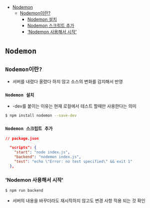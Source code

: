 <!-- TOC -->

- [Nodemon](#nodemon)
  - [Nodemon이란?](#nodemon%EC%9D%B4%EB%9E%80)
    - [Nodemon 설치](#nodemon-%EC%84%A4%EC%B9%98)
    - [Nodemon 스크립트 추가](#nodemon-%EC%8A%A4%ED%81%AC%EB%A6%BD%ED%8A%B8-%EC%B6%94%EA%B0%80)
    - ['Nodemon 사용해서 시작'](#nodemon-%EC%82%AC%EC%9A%A9%ED%95%B4%EC%84%9C-%EC%8B%9C%EC%9E%91)

<!-- /TOC -->

# `Nodemon`
## `Nodemon이란?`
- 서버를 내렸다 올렸다 하지 않고 소스의 변화를 감지해서 반영
### `Nodemon 설치`
- -dev를 붙이는 이유는 현재 로컬에서 테스트 할때만 사용한다는 의미
``` bash
$ npm install nodemon --save-dev
```
### `Nodemon 스크립트 추가`
``` json
// package.json

  "scripts": {
    "start": "node index.js",
    "backend": "nodemon index.js",
    "test": "echo \"Error: no test specified\" && exit 1"
  },
```
### 'Nodemon 사용해서 시작'
``` bash
$ npm run backend
```
- 서버의 내용을 바꾸더라도 재시작하지 않고도 변경 사항 적용 되는 것 확인